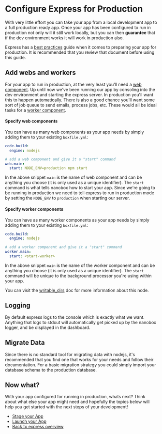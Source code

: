 # Configure Express for Production
With very little effort you can take your app from a local development app to a full production ready app. Once your app has been configured to run in production not only will it still work locally, but you can then **guarantee** that if the dev environment works it will work in production also.

Express has a [best practices](https://expressjs.com/en/advanced/best-practice-performance.html) guide when it comes to preparing your app for production. It is recommended that you review that document before using this guide.

## Add webs and workers
For your app to run in production, at the very least you'll need a [web component](https://docs.nanobox.io/getting-started/add-components/#web-amp-worker-components). Up until now we've been running our app by consoling into the dev environment and starting the express server. In production you'll want this to happen automatically. There is also a good chance you'll want some sort of job queue to send emails, process jobs, etc. These would all be ideal tasks for a [worker component](https://docs.nanobox.io/getting-started/add-components/#web-amp-worker-components).

#### Specify web components
You can have as many web components as your app needs by simply adding them to your existing `boxfile.yml`:

```yaml
code.build:
  engine: nodejs

# add a web component and give it a "start" command
web.main:
  start: NODE_ENV=production npm start
```

In the above snippet `main` is the name of web component and can be anything you choose (it is only used as a unique identifier). The `start` command is what tells nanobox how to start your app. Since we're going to be running in production we need to tell express to run in production mode by setting the `NODE_ENV` to `production` when starting our server.

#### Specify worker components
You can have as many worker components as your app needs by simply adding them to your existing `boxfile.yml`:

```yaml
code.build:
  engine: nodejs

# add a worker component and give it a "start" command
worker.main:
  start: <start-worker>
```

In the above snippet `main` is the name of the worker component and can be anything you choose (it is only used as a unique identifier). The `start` command will be unique to the background processor you're using within your app.

You can visit the [writable_dirs](https://docs.nanobox.io/boxfile/web/#writable-directories) doc for more information about this node.

## Logging
By default express logs to the console which is exactly what we want. Anything that logs to stdout will automatically get picked up by the nanobox logger, and be displayed in the dashboard.

## Migrate Data
Since there is no standard tool for migrating data with nodejs, it's recommended that you find one that works for your needs and follow their documentation. For a basic migration strategy you could simply import your database schema to the production database.

## Now what?
With your app configured for running in production, whats next? Think about what else your app might need and hopefully the topics below will help you get started with the next steps of your development!

* [Stage your App](/nodejs/express/production/stage-your-app)
* [Launch your App](/nodejs/express/production/launch-your-app)
* [Back to express overview](/nodejs/express)
